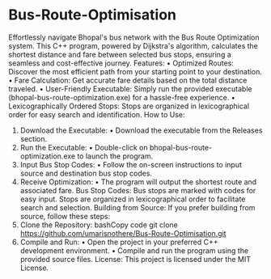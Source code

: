 # Bus-Route-Optimisation
Effortlessly navigate Bhopal's bus network with the Bus Route Optimization system. This C++ program, powered by Dijkstra's algorithm, calculates the shortest distance and fare between selected bus stops, ensuring a seamless and cost-effective journey.
Features:
•	Optimized Routes: Discover the most efficient path from your starting point to your destination.
•	Fare Calculation: Get accurate fare details based on the total distance traveled.
•	User-Friendly Executable: Simply run the provided executable (bhopal-bus-route-optimization.exe) for a hassle-free experience.
•	Lexicographically Ordered Stops: Stops are organized in lexicographical order for easy search and identification.
How to Use:
1.	Download the Executable:
•	Download the executable from the Releases section.
2.	Run the Executable:
•	Double-click on bhopal-bus-route-optimization.exe to launch the program.
3.	Input Bus Stop Codes:
•	Follow the on-screen instructions to input source and destination bus stop codes.
4.	Receive Optimization:
•	The program will output the shortest route and associated fare.
Bus Stop Codes:
Bus stops are marked with codes for easy input. Stops are organized in lexicographical order to facilitate search and selection.
Building from Source:
If you prefer building from source, follow these steps:
1.	Clone the Repository:
bashCopy code
git clone https://github.com/umarisnothere/Bus-Route-Optimisation.git 
2.	Compile and Run:
•	Open the project in your preferred C++ development environment.
•	Compile and run the program using the provided source files.
License:
This project is licensed under the MIT License.

